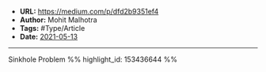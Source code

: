 - **URL:** https://medium.com/p/dfd2b9351ef4
- **Author:** Mohit Malhotra
- **Tags:** #Type/Article
- **Date:** [2021-05-13](../_daily/2021-05-13.md)
---

Sinkhole Problem %% highlight_id: 153436644 %%

